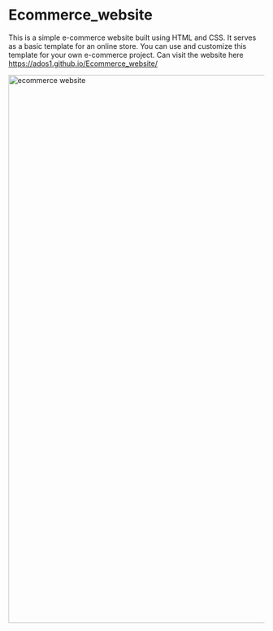 # Ecommerce_website
This is a simple e-commerce website built using HTML and CSS. It serves as a basic template for an online store. You can use and customize this template for your own e-commerce project.
Can visit the website here  https://ados1.github.io/Ecommerce_website/

<img width="1077" alt="ecommerce website" src="https://github.com/Ados1/Ecommerce_website/assets/109514773/5efc8f1a-d557-4cc0-8dc5-f0b2cc282b48">
